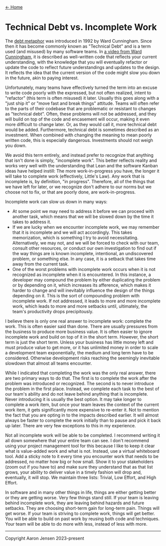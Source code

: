 [← Home](README.md)

# Technical Debt vs. Incomplete Work

The [debt metaphor](http://c2.com/doc/oopsla92.html) was introduced in 1992 by
Ward Cunningham. Since then it has become commonly known as "Technical Debt" and
is a term used (and misused) by many software teams. In [a video from Ward
Cunningham](https://www.youtube.com/watch?v=pqeJFYwnkjE), it is described as
well-written code that reflects your current understanding, with the knowledge
that you will eventually refactor or update the code to reflect future
understandings and updates to the design. It reflects the idea that the current
version of the code might slow you down in the future, akin to paying interest.

Unfortunately, many teams have effectively turned the term into an excuse to
write code poorly with the expressed, but not often realized, intent to
"refactor" (this term is often misused) it later. Usually this goes along with a
"just ship it" or "move fast and break things" attitude. Teams will often refer
to the parts of their codebase that are problematic or resistant to changes as
"technical debt". Often, these problems will not be addressed, and they will
build on top of the code and encasement will occur, making it even more
difficult to change later. Or, as they would call it, more technical debt would
be added. Furthermore, technical debt is sometimes described as an investment.
When combined with changing the meaning to mean poorly written code, this is
especially dangerous. Investments should not weigh you down.

We avoid this term entirely, and instead prefer to recognize that anything that
isn't done is simply, "incomplete work". This better reflects reality and works
very well with the understanding that Lean and the software Kanban ideas have
helped instill: The more work-in-progress you have, the longer it will take to
complete work (effectively, Little's Law). Any work that is incomplete is, by
definition, "in progress". Therefore, all of the things that we have left for
later, or we recognize don't adhere to our norms but we choose not to fix, or
that are poorly done, are work-in-progress.

Incomplete work can slow us down in many ways:

- At some point we may need to address it before we can proceed with another
  task, which means that we will be slowed down by the time it takes to address
  it.
- If we are lucky when we encounter incomplete work, we may remember that it is
  incomplete and we will act accordingly. This takes memorization, which is
  something I try to avoid necessitating. Alternatively, we may not, and we will
  be forced to check with our team, consult other resources, or conduct our own
  investigation to find out if the way things are is known incomplete,
  intentional, an undiscovered problem, or something else. In any case, it is a
  setback that takes time away from the current task.
- One of the worst problems with incomplete work occurs when it is not
  recognized as incomplete when it is encountered. In this instance, a developer
  may compound the problem by either duplicating the problem or by depending on
  it, which increases its afference, which makes it harder to change and will
  inevitably influence the design of the things depending on it. This is the
  sort of compounding problem with incomplete work. If not addressed, it leads
  to more and more incomplete work, which leads to more and more setbacks until,
  ultimately, the team's productivity drops precipitously.

I believe there is only one real answer to incomplete work: complete the work.
This is often easier said than done. There are usually pressures from the
business to produce more business value. It is often easier to ignore incomplete
work and build on top of it in the short term. However, the short term is just
the short term. Unless your business has little money left and must produce
value to get more, or it has unlimited money in order to scale a development team
exponentially, the medium and long term have to be considered. Otherwise
development risks reaching the seemingly inevitable slowdown that almost all
teams encounter.

While I indicated that completing the work was the only real answer, there are
two primary ways to do that. The first is to complete the work after the problem
was introduced or recognized. The second is to never introduce the problem in
the first place. Instead, we complete each task to the best of our team's
ability and do not leave behind anything that is incomplete. Never introducing
it is usually the best option. It may take longer to complete a work item, but
once your team leaves the context of the current work item, it gets
significantly more expensive to re-enter it. Not to mention the fact that you
are opting in to the impacts described earlier. It will almost always be faster
to complete the work initially than to pause and pick it back up later. There
are very few exceptions to this in my experience.

Not all incomplete work will be able to be completed. I recommend writing it all
down somewhere that your entire team can see. I don't recommend using your
project management tool for this because I like to keep it clear what is
value-added work and what is not. Instead, use a virtual whiteboard tool. Add a
sticky note to it every time you encounter work that needs to be addressed, no
matter how big or how small. Show it to your stakeholders (zoom out if you have
to) and make sure they understand that as that list grows, your ability to
deliver value in a timely fashion will drop and, eventually, it will stop. We
maintain three lists: Trivial, Low Effort, and High Effort.

In software and in many other things in life, things are either getting better or
they are getting worse. Very few things stand still. If your team is leaving
behind incomplete work, they are leaving behind hazards and future setbacks.
They are choosing short-term gain for long-term pain. Things will get worse. If
your team is striving to complete work, things will get better. You will be able
to build on past work by reusing both code and techniques. Your team will be
able to do more with less, instead of less with more.

---

Copyright Aaron Jensen 2023-present
